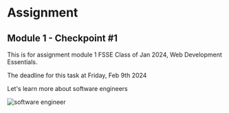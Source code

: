 # Assignment 
## Module 1 - Checkpoint #1

This is for assignment module 1 FSSE Class of Jan 2024, Web Development Essentials.

The deadline for this task at Friday, Feb 9th 2024

Let's learn more about software engineers

![software engineer](https://static.vecteezy.com/system/resources/previews/000/180/260/non_2x/outstanding-set-of-software-engineers-vectors.jpg)
